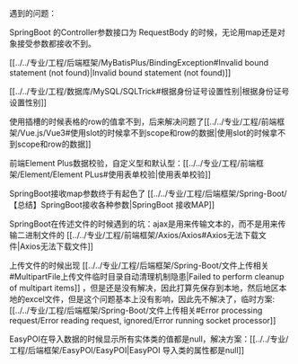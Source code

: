 
遇到的问题：

SpringBoot 的Controller参数接口为 RequestBody 的时候，无论用map还是对象接受参数都接收不到。

[[../../专业/工程/后端框架/MyBatisPlus/BindingException#Invalid bound statement (not found)|Invalid bound statement (not found)]]

[[../../专业/工程/数据库/MySQL/SQLTrick#根据身份证号设置性别|根据身份证号设置性别]]

使用插槽的时候表格的row的值拿不到，后来解决问题了[[../../专业/工程/前端框架/Vue.js/Vue3#使用slot的时候拿不到scope和row的数据|使用slot的时候拿不到scope和row的数据]]

前端Element Plus数据校验，自定义型和默认型：[[../../专业/工程/前端框架/Element/Element PLus#使用表单校验|使用表单校验]] 

SpringBoot接收map参数终于有起色了 [[../../专业/工程/后端框架/Spring-Boot/【总结】SpringBoot接收各种参数|SpringBoot 接收MAP]]

SpringBoot在传述文件的时候遇到的坑：ajax是用来传输文本的，而不是用来传输二进制文件的 [[../../专业/工程/前端框架/Axios/Axios#Axios无法下载文件|Axios无法下载文件]]

上传文件的时候出现 [[../../专业/工程/后端框架/Spring-Boot/文件上传相关#MultipartFile上传文件临时目录自动清理机制隐患|Failed to perform cleanup of multipart items]] ，但是还是没有解决，因此打算先保存到本地，然后地区本地的excel文件，但是这个问题基本上没有影响，因此先不解决了，临时方案:[[../../专业/工程/后端框架/Spring-Boot/文件上传相关#Error processing request/Error reading request, ignored/Error running socket processor]]

EasyPOI在导入数据的时候显示所有实体类的值都是null，解决方案：[[../../专业/工程/后端框架/EasyPOI/EasyPOI|EasyPOI 导入类的属性都是null]]

